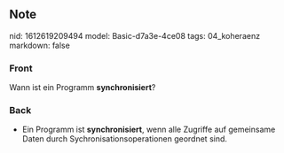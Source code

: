 ## Note
nid: 1612619209494
model: Basic-d7a3e-4ce08
tags: 04_koheraenz
markdown: false

### Front
Wann ist ein Programm <strong>synchronisiert</strong>?

### Back
<ul>
  <li>Ein Programm ist <strong>synchronisiert</strong>, wenn alle
  Zugriffe auf gemeinsame Daten durch Sychronisationsoperationen
  geordnet sind.
</ul>
